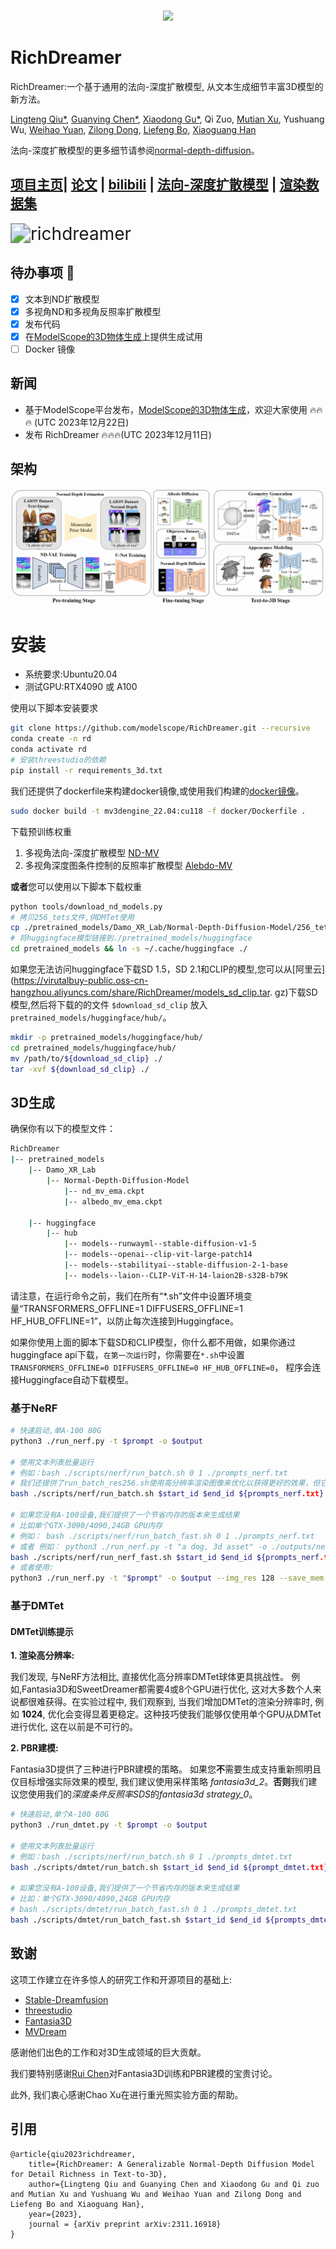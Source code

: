 <p align="center">
    <br>
    <img src="https://modelscope.oss-cn-beijing.aliyuncs.com/modelscope.gif" width="400"/>
    <br>
    <h1>RichDreamer</h1>
<p>

RichDreamer:一个基于通用的法向-深度扩散模型, 从文本生成细节丰富3D模型的新方法。

[Lingteng Qiu\*](https://lingtengqiu.github.io/),
[Guanying Chen\*](https://guanyingc.github.io/),
[Xiaodong Gu\*](https://scholar.google.com.hk/citations?user=aJPO514AAAAJ&hl=zh-CN&oi=ao),
Qi Zuo,
[Mutian Xu](https://mutianxu.github.io/),
Yushuang Wu,
[Weihao Yuan](https://weihao-yuan.com/),
[Zilong Dong](https://scholar.google.com/citations?user=GHOQKCwAAAAJ&hl=zh-CN&oi=ao),
[Liefeng Bo](https://research.cs.washington.edu/istc/lfb/),
[Xiaoguang Han](https://gaplab.cuhk.edu.cn/)

法向-深度扩散模型的更多细节请参阅[normal-depth-diffusion](https://github.com/modelscope/normal-depth-diffusion)。

## [项目主页](https://aigc3d.gitee.io/richdreamer/)| [论文](https://arxiv.org/abs/2311.16918) | [bilibili](https://www.bilibili.com/video/BV1Qb4y1K7Sb/?spm_id_from=888.80997.embed_other.whitelist) | [法向-深度扩散模型](https://github.com/modelscope/normal-depth-diffusion) | [渲染数据集](https://aigc3d.github.io/gobjaverse)


<img src=".\figs\richdreamer.gif" alt="richdreamer" style="zoom:200%;" />  

## 待办事项 :triangular_flag_on_post:  
- [x]  文本到ND扩散模型  
- [x]  多视角ND和多视角反照率扩散模型  
- [x]  发布代码  
- [x]  在[ModelScope的3D物体生成](https://modelscope.cn/studios/Damo_XR_Lab/3D_AIGC/summary)上提供生成试用
- [ ]  Docker 镜像    

## 新闻  

- 基于ModelScope平台发布，[ModelScope的3D物体生成](https://modelscope.cn/studios/Damo_XR_Lab/3D_AIGC/summary)，欢迎大家使用 :fire::fire::fire: (UTC 2023年12月22日)
- 发布 RichDreamer :fire::fire::fire:(UTC 2023年12月11日)  

## 架构  

![architecture](figs/architecture.png)  


# 安装  

- 系统要求:Ubuntu20.04  
- 测试GPU:RTX4090 或 A100  

使用以下脚本安装要求

```bash  
git clone https://github.com/modelscope/RichDreamer.git --recursive  
conda create -n rd  
conda activate rd  
# 安装threestudio的依赖
pip install -r requirements_3d.txt  
```

我们还提供了dockerfile来构建docker镜像,或使用我们构建的[docker镜像](https://code.alibaba-inc.com/dadong.gxd/dream3d/blob/release/1209)。  

```bash
sudo docker build -t mv3dengine_22.04:cu118 -f docker/Dockerfile .  
```

下载预训练权重

1. 多视角法向-深度扩散模型 [ND-MV](https://virutalbuy-public.oss-cn-hangzhou.aliyuncs.com/share/RichDreamer/nd_mv_ema.ckpt)
2. 多视角深度图条件控制的反照率扩散模型 [Alebdo-MV](https://virutalbuy-public.oss-cn-hangzhou.aliyuncs.com/share/RichDreamer/albedo_mv_ema.ckpt)

**或者**您可以使用以下脚本下载权重

```bash  
python tools/download_nd_models.py  
# 拷贝256_tets文件,供DMTet使用  
cp ./pretrained_models/Damo_XR_Lab/Normal-Depth-Diffusion-Model/256_tets.npz ./load/tets/  
# 将huggingface模型链接到./pretrained_models/huggingface  
cd pretrained_models && ln -s ~/.cache/huggingface ./  
```

如果您无法访问huggingface下载SD 1.5，SD 2.1和CLIP的模型,您可以从[阿里云](https://virutalbuy-public.oss-cn-hangzhou.aliyuncs.com/share/RichDreamer/models_sd_clip.tar. gz)下载SD模型,然后将下载的的文件 `$download_sd_clip` 放入 `pretrained_models/huggingface/hub/`。  

```bash  
mkdir -p pretrained_models/huggingface/hub/  
cd pretrained_models/huggingface/hub/  
mv /path/to/${download_sd_clip} ./  
tar -xvf ${download_sd_clip} ./  
```

## 3D生成  
确保你有以下的模型文件：
```bash
RichDreamer
|-- pretrained_models
    |-- Damo_XR_Lab
        |-- Normal-Depth-Diffusion-Model
            |-- nd_mv_ema.ckpt
            |-- albedo_mv_ema.ckpt
    
    |-- huggingface
        |-- hub
            |-- models--runwayml--stable-diffusion-v1-5
            |-- models--openai--clip-vit-large-patch14
            |-- models--stabilityai--stable-diffusion-2-1-base
            |-- models--laion--CLIP-ViT-H-14-laion2B-s32B-b79K
```

请注意，在运行命令之前，我们在所有“*.sh”文件中设置环境变量“TRANSFORMERS_OFFLINE=1 DIFFUSERS_OFFLINE=1 HF_HUB_OFFLINE=1”，以防止每次连接到Huggingface。

如果你使用上面的脚本下载SD和CLIP模型，你什么都不用做，如果你通过huggingface api下载，`在第一次运行`时，你需要在`*.sh`中设置`TRANSFORMERS_OFFLINE=0 DIFFUSERS_OFFLINE=0 HF_HUB_OFFLINE=0`， 程序会连接Huggingface自动下载模型。

### 基于NeRF

```bash
# 快速启动,单A-100 80G  
python3 ./run_nerf.py -t $prompt -o $output  

# 使用文本列表批量运行  
# 例如：bash ./scripts/nerf/run_batch.sh 0 1 ./prompts_nerf.txt  
# 我们还提供了run_batch_res256.sh使用高分辨率渲染图像来优化以获得更好的效果，但它会消耗更多的内存和时间。
bash ./scripts/nerf/run_batch.sh $start_id $end_id ${prompts_nerf.txt}  

# 如果您没有A-100设备,我们提供了一个节省内存的版本来生成结果
# 比如单个GTX-3090/4090,24GB GPU内存
# 例如： bash ./scripts/nerf/run_batch_fast.sh 0 1 ./prompts_nerf.txt
# 或者 例如： python3 ./run_nerf.py -t "a dog, 3d asset" -o ./outputs/nerf --save_mem 1
bash ./scripts/nerf/run_nerf_fast.sh $start_id $end_id ${prompts_nerf.txt}
# 或者使用:
python3 ./run_nerf.py -t "$prompt" -o $output --img_res 128 --save_mem 1
```

### 基于DMTet  

#### DMTet训练提示  

**1. 渲染高分辨率:**  

我们发现, 与NeRF方法相比, 直接优化高分辨率DMTet球体更具挑战性。 例如,Fantasia3D和SweetDreamer都需要4或8个GPU进行优化, 这对大多数个人来说都很难获得。在实验过程中, 我们观察到, 当我们增加DMTet的渲染分辨率时, 例如 **1024**, 优化会变得显着更稳定。这种技巧使我们能够仅使用单个GPU从DMTet进行优化, 这在以前是不可行的。  

**2. PBR建模:**  

Fantasia3D提供了三种进行PBR建模的策略。 如果您**不**需要生成支持重新照明且仅目标增强实际效果的模型, 我们建议使用采样策略 *fantasia3d_2*。**否则**我们建议您使用我们的*深度条件反照率SDS*的*fantasia3d strategy_0*。  


```bash  
# 快速启动,单个A-100 80G  
python3 ./run_dmtet.py -t $prompt -o $output  

# 使用文本列表批量运行  
# 例如：bash ./scripts/nerf/run_batch.sh 0 1 ./prompts_dmtet.txt
bash ./scripts/dmtet/run_batch.sh $start_id $end_id ${prompt_dmtet.txt}   

# 如果您没有A-100设备,我们提供了一个节省内存的版本来生成结果
# 比如：单个GTX-3090/4090,24GB GPU内存  
# bash ./scripts/dmtet/run_batch_fast.sh 0 1 ./prompts_dmtet.txt  
bash ./scripts/dmtet/run_batch_fast.sh $start_id $end_id ${prompts_dmtet.txt}   
```


## 致谢  

这项工作建立在许多惊人的研究工作和开源项目的基础上:  

- [Stable-Dreamfusion](https://github.com/ashawkey/stable-dreamfusion)  
- [threestudio](https://github.com/threestudio-project/threestudio)  
- [Fantasia3D](https://github.com/Gorilla-Lab-SCUT/Fantasia3D)  
- [MVDream](https://github.com/bytedance/MVDream-threestudio)  

感谢他们出色的工作和对3D生成领域的巨大贡献。  

我们要特别感谢[Rui Chen](https://aruichen.github.io/)对Fantasia3D训练和PBR建模的宝贵讨论。   

此外, 我们衷心感谢Chao Xu在进行重光照实验方面的帮助。

## 引用      

```  
@article{qiu2023richdreamer,   
    title={RichDreamer: A Generalizable Normal-Depth Diffusion Model for Detail Richness in Text-to-3D},    
    author={Lingteng Qiu and Guanying Chen and Xiaodong Gu and Qi zuo and Mutian Xu and Yushuang Wu and Weihao Yuan and Zilong Dong and Liefeng Bo and Xiaoguang Han},   
    year={2023},   
    journal = {arXiv preprint arXiv:2311.16918}  
}  
```
